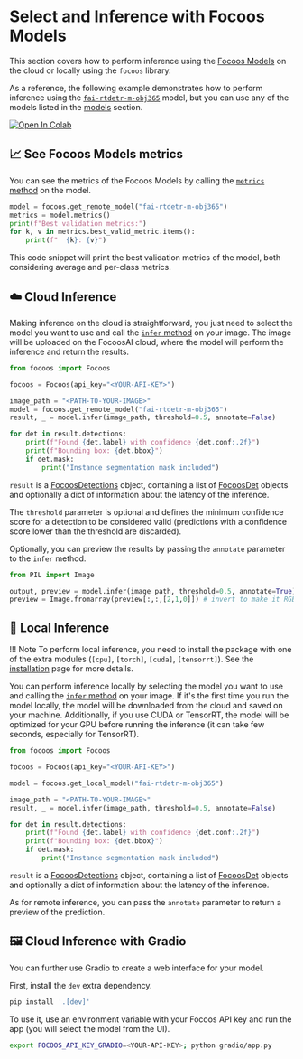 # Select and Inference with Focoos Models

This section covers how to perform inference using the [Focoos Models](/models) on the cloud or locally using the `focoos` library.

As a reference, the following example demonstrates how to perform inference using the [`fai-rtdetr-m-obj365`](/models/fai-rtdetr-m-obj365) model, but you can use any of the models listed in the [models](/models) section.

[![Open In Colab](https://colab.research.google.com/assets/colab-badge.svg)](https://colab.research.google.com/github/FocoosAI/focoos/blob/documentation%2Fnomenclature/notebooks/inference.ipynb)

## 📈 See Focoos Models metrics
You can see the metrics of the Focoos Models by calling the [`metrics` method](/api/remote_model/#focoos.remote_model.RemoteModel.metrics) on the model.

```python
model = focoos.get_remote_model("fai-rtdetr-m-obj365")
metrics = model.metrics()
print(f"Best validation metrics:")
for k, v in metrics.best_valid_metric.items():
    print(f"  {k}: {v}")
```
This code snippet will print the best validation metrics of the model, both considering average and per-class metrics.

## ☁️ Cloud Inference
Making inference on the cloud is straightforward, you just need to select the model you want to use and call the [`infer` method](/api/remote_model/#focoos.remote_model.RemoteModel.infer) on your image. The image will be uploaded on the FocoosAI cloud, where the model will perform the inference and return the results.

```python
from focoos import Focoos

focoos = Focoos(api_key="<YOUR-API-KEY>")

image_path = "<PATH-TO-YOUR-IMAGE>"
model = focoos.get_remote_model("fai-rtdetr-m-obj365")
result, _ = model.infer(image_path, threshold=0.5, annotate=False)

for det in result.detections:
    print(f"Found {det.label} with confidence {det.conf:.2f}")
    print(f"Bounding box: {det.bbox}")
    if det.mask:
        print("Instance segmentation mask included")

```
`result` is a [FocoosDetections](/api/ports/#focoos.ports.FocoosDetections) object, containing a list of [FocoosDet](/api/ports/#focoos.ports.FocoosDet) objects and optionally a dict of information about the latency of the inference.

The `threshold` parameter is optional and defines the minimum confidence score for a detection to be considered valid (predictions with a confidence score lower than the threshold are discarded).

Optionally, you can preview the results by passing the `annotate` parameter to the `infer` method.
```python
from PIL import Image

output, preview = model.infer(image_path, threshold=0.5, annotate=True)
preview = Image.fromarray(preview[:,:,[2,1,0]]) # invert to make it RGB
```

## 🤖 Local Inference
!!! Note
    To perform local inference, you need to install the package with one of the extra modules (`[cpu]`, `[torch]`, `[cuda]`, `[tensorrt]`). See the [installation](/setup) page for more details.

You can perform inference locally by selecting the model you want to use and calling the [`infer` method](/api/local_model/#focoos.local_model.LocalModel.infer) on your image. If it's the first time you run the model locally, the model will be downloaded from the cloud and saved on your machine. Additionally, if you use CUDA or TensorRT, the model will be optimized for your GPU before running the inference (it can take few seconds, especially for TensorRT).

```python
from focoos import Focoos

focoos = Focoos(api_key="<YOUR-API-KEY>")

model = focoos.get_local_model("fai-rtdetr-m-obj365")

image_path = "<PATH-TO-YOUR-IMAGE>"
result, _ = model.infer(image_path, threshold=0.5, annotate=False)

for det in result.detections:
    print(f"Found {det.label} with confidence {det.conf:.2f}")
    print(f"Bounding box: {det.bbox}")
    if det.mask:
        print("Instance segmentation mask included")

```
`result` is a [FocoosDetections](/api/ports/#focoos.ports.FocoosDetections) object, containing a list of [FocoosDet](/api/ports/#focoos.ports.FocoosDet) objects and optionally a dict of information about the latency of the inference.

As for remote inference, you can pass the `annotate` parameter to return a preview of the prediction.

## 🖼️ Cloud Inference with Gradio
You can further use Gradio to create a web interface for your model.

First, install the `dev` extra dependency.

```bash linenums="0"
pip install '.[dev]'
```

To use it, use an environment variable with your Focoos API key and run the app (you will select the model from the UI).
```bash linenums="0"
export FOCOOS_API_KEY_GRADIO=<YOUR-API-KEY>; python gradio/app.py
```
